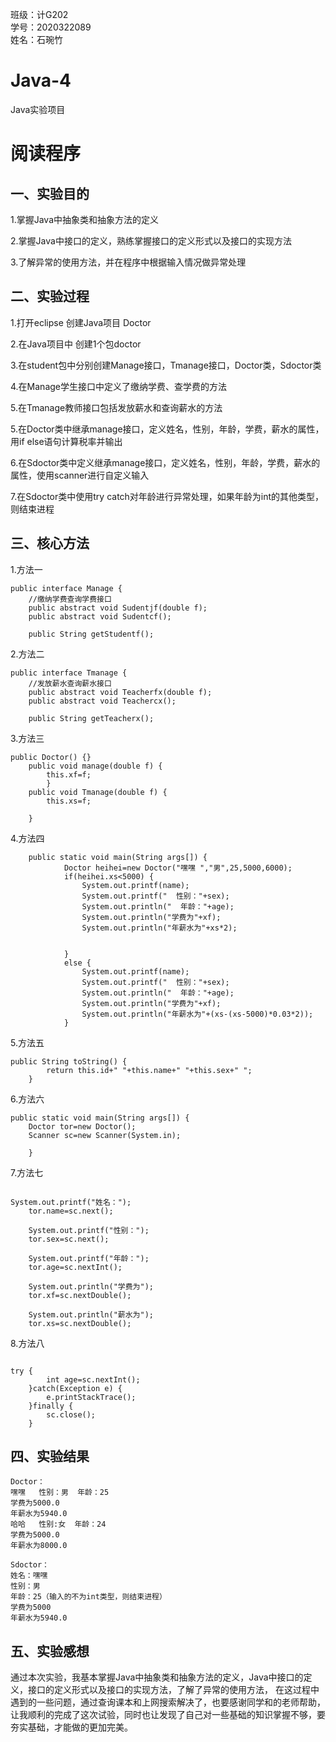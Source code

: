 班级：计G202  
学号：2020322089  
姓名：石琬竹

# Java-4
Java实验项目

# 阅读程序  

## 一、实验目的
1.掌握Java中抽象类和抽象方法的定义

2.掌握Java中接口的定义，熟练掌握接口的定义形式以及接口的实现方法

3.了解异常的使用方法，并在程序中根据输入情况做异常处理


## 二、实验过程  
1.打开eclipse 创建Java项目 Doctor

2.在Java项目中 创建1个包doctor

3.在student包中分别创建Manage接口，Tmanage接口，Doctor类，Sdoctor类

4.在Manage学生接口中定义了缴纳学费、查学费的方法

5.在Tmanage教师接口包括发放薪水和查询薪水的方法

5.在Doctor类中继承manage接口，定义姓名，性别，年龄，学费，薪水的属性，用if else语句计算税率并输出

6.在Sdoctor类中定义继承manage接口，定义姓名，性别，年龄，学费，薪水的属性，使用scanner进行自定义输入

7.在Sdoctor类中使用try catch对年龄进行异常处理，如果年龄为int的其他类型，则结束进程


## 三、核心方法  
1.方法一
```
public interface Manage {
	//缴纳学费查询学费接口
	public abstract void Sudentjf(double f);
	public abstract void Sudentcf();
	
	public String getStudentf();
```
2.方法二
```
public interface Tmanage {	
	//发放薪水查询薪水接口
	public abstract void Teacherfx(double f);
	public abstract void Teachercx();
	
	public String getTeacherx();
```
3.方法三
```   
public Doctor() {}
	public void manage(double f) {
		this.xf=f;
		}
	public void Tmanage(double f) {
		this.xs=f;
		
	}
```
4.方法四
```
 	public static void main(String args[]) {
			Doctor heihei=new Doctor("嘿嘿 ","男",25,5000,6000);
			if(heihei.xs<5000) {
				System.out.printf(name);
				System.out.printf("  性别："+sex);
				System.out.println("  年龄："+age);
				System.out.println("学费为"+xf);
				System.out.println("年薪水为"+xs*2);
				
				
			}
			else {
				System.out.printf(name);
				System.out.printf("  性别："+sex);
				System.out.println("  年龄："+age);
				System.out.println("学费为"+xf);
				System.out.println("年薪水为"+(xs-(xs-5000)*0.03*2));
			}
```
5.方法五
```
public String toString() {
		return this.id+" "+this.name+" "+this.sex+" ";
	}
```
6.方法六
```
public static void main(String args[]) { 
	Doctor tor=new Doctor();
	Scanner sc=new Scanner(System.in);
		
	}

```
7.方法七
```

System.out.printf("姓名：");
	tor.name=sc.next();
	
	System.out.printf("性别：");
	tor.sex=sc.next();
	
	System.out.printf("年龄：");
	tor.age=sc.nextInt();
	
	System.out.println("学费为");
	tor.xf=sc.nextDouble();
	
	System.out.println("薪水为");
	tor.xs=sc.nextDouble();

```

8.方法八
```

try {
		int age=sc.nextInt();
	}catch(Exception e) {
		e.printStackTrace();
	}finally {
		sc.close();
	}

```


## 四、实验结果  
```
Doctor：
嘿嘿   性别：男  年龄：25
学费为5000.0
年薪水为5940.0
哈哈   性别:女  年龄：24
学费为5000.0
年薪水为8000.0

Sdoctor：
姓名：嘿嘿
性别：男
年龄：25（输入的不为int类型，则结束进程）
学费为5000
年薪水为5940.0
```

## 五、实验感想  
通过本次实验，我基本掌握Java中抽象类和抽象方法的定义，Java中接口的定义，接口的定义形式以及接口的实现方法，了解了异常的使用方法，
在这过程中遇到的一些问题，通过查询课本和上网搜索解决了，也要感谢同学和的老师帮助，让我顺利的完成了这次试验，同时也让发现了自己对一些基础的知识掌握不够，要夯实基础，才能做的更加完美。

